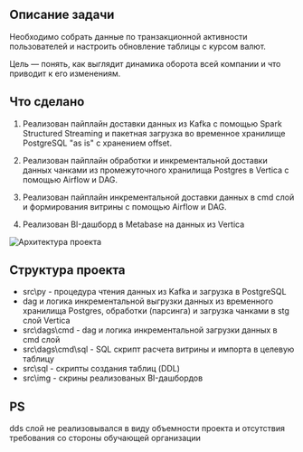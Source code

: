 ## Описание задачи
Необходимо собрать данные по транзакционной активности пользователей и настроить обновление таблицы с курсом валют. 

Цель — понять, как выглядит динамика оборота всей компании и что приводит к его изменениям. 

## Что сделано
1. Реализован пайплайн доставки данных из Kafka с помощью Spark Structured Streaming и пакетная загрузка во временное хранилище PostgreSQL "as is" с хранением offset.

2. Реализован пайплайн обработки и инкрементальной доставки данных чанками из промежуточного хранилища Postgres в Vertica с помощью Airflow и DAG. 

3. Реализован пайплайн инкрементальной доставки данных в cmd слой и формирования витрины с помощью Airflow и DAG. 

4. Реализован BI-дашборд в Metabase на данных из Vertica

![Архитектура проекта](https://github.com/DimitryShR/de-final-project/blob/main/%D0%90%D1%80%D1%85%D0%B8%D1%82%D0%B5%D0%BA%D1%82%D1%83%D1%80%D0%B0%20%D0%BF%D1%80%D0%BE%D0%B5%D0%BA%D1%82%D0%B0.png)

## Структура проекта
- src\py - процедура чтения данных из Kafka и загрузка в PostgreSQL
- dag и логика инкрементальной выгрузки данных из временного хранилища Postgres, обработки (парсинга) и загрузка чанками в stg слой Vertica
- src\dags\cmd - dag и логика инкрементальной загрузки данных в cmd слой
- src\dags\cmd\sql - SQL скрипт расчета витрины и импорта в целевую таблицу
- src\sql - скрипты создания таблиц (DDL)
- src\img - скрины реализованых BI-дашбордов

## PS
dds слой не реализовывался в виду объемности проекта и отсутствия требования со стороны обучающей организации
